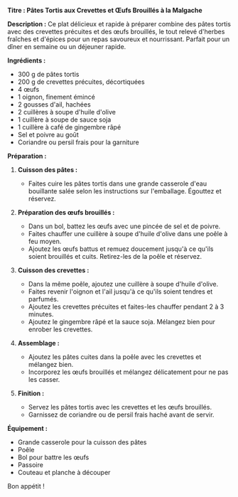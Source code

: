 **Titre : Pâtes Tortis aux Crevettes et Œufs Brouillés à la Malgache**

**Description :**
Ce plat délicieux et rapide à préparer combine des pâtes tortis avec des crevettes précuites et des œufs brouillés, le tout relevé d'herbes fraîches et d'épices pour un repas savoureux et nourrissant. Parfait pour un dîner en semaine ou un déjeuner rapide.

**Ingrédients :**
- 300 g de pâtes tortis
- 200 g de crevettes précuites, décortiquées
- 4 œufs
- 1 oignon, finement émincé
- 2 gousses d'ail, hachées
- 2 cuillères à soupe d'huile d'olive
- 1 cuillère à soupe de sauce soja
- 1 cuillère à café de gingembre râpé
- Sel et poivre au goût
- Coriandre ou persil frais pour la garniture

**Préparation :**
1. **Cuisson des pâtes :**
   - Faites cuire les pâtes tortis dans une grande casserole d'eau bouillante salée selon les instructions sur l'emballage. Égouttez et réservez.

2. **Préparation des œufs brouillés :**
   - Dans un bol, battez les œufs avec une pincée de sel et de poivre.
   - Faites chauffer une cuillère à soupe d'huile d'olive dans une poêle à feu moyen.
   - Ajoutez les œufs battus et remuez doucement jusqu'à ce qu'ils soient brouillés et cuits. Retirez-les de la poêle et réservez.

3. **Cuisson des crevettes :**
   - Dans la même poêle, ajoutez une cuillère à soupe d'huile d'olive.
   - Faites revenir l'oignon et l'ail jusqu'à ce qu'ils soient tendres et parfumés.
   - Ajoutez les crevettes précuites et faites-les chauffer pendant 2 à 3 minutes.
   - Ajoutez le gingembre râpé et la sauce soja. Mélangez bien pour enrober les crevettes.

4. **Assemblage :**
   - Ajoutez les pâtes cuites dans la poêle avec les crevettes et mélangez bien.
   - Incorporez les œufs brouillés et mélangez délicatement pour ne pas les casser.

5. **Finition :**
   - Servez les pâtes tortis avec les crevettes et les œufs brouillés.
   - Garnissez de coriandre ou de persil frais haché avant de servir.

**Équipement :**
- Grande casserole pour la cuisson des pâtes
- Poêle
- Bol pour battre les œufs
- Passoire
- Couteau et planche à découper

Bon appétit !